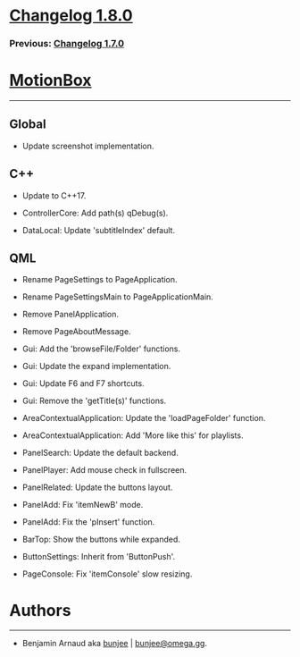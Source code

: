 # [Changelog 1.8.0](http://omega.gg/MotionBox/changes/1.8.0.html)

### Previous: [Changelog 1.7.0](1.7.0.html)

# [MotionBox](http://omega.gg/MotionBox)
---

## Global

- Update screenshot implementation.


## C++

- Update to C++17.

- ControllerCore: Add path(s) qDebug(s).

- DataLocal: Update 'subtitleIndex' default.


## QML

- Rename PageSettings to PageApplication.

- Rename PageSettingsMain to PageApplicationMain.

- Remove PanelApplication.

- Remove PageAboutMessage.

- Gui: Add the 'browseFile/Folder' functions.

- Gui: Update the expand implementation.

- Gui: Update F6 and F7 shortcuts.

- Gui: Remove the 'getTitle(s)' functions.

- AreaContextualApplication: Update the 'loadPageFolder' function.

- AreaContextualApplication: Add 'More like this' for playlists.

- PanelSearch: Update the default backend.

- PanelPlayer: Add mouse check in fullscreen.

- PanelRelated: Update the buttons layout.

- PanelAdd: Fix 'itemNewB' mode.

- PanelAdd: Fix the 'pInsert' function.

- BarTop: Show the buttons while expanded.

- ButtonSettings: Inherit from 'ButtonPush'.

- PageConsole: Fix 'itemConsole' slow resizing.


# Authors
---

- Benjamin Arnaud aka [bunjee](http://bunjee.me) | <bunjee@omega.gg>.
